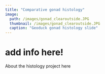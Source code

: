 ```yaml
---
title: "Comparative gonad histology"
image:
  path: /images/gonad_clearoutside.JPG
  thumbnail: /images/gonad_clearoutside.JPG
  caption: "Geoduck gonad histology slide"
---
```


# add info here!

About the histology project here
